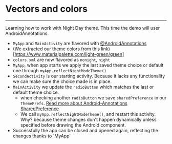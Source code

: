 # Vectors and colors
---------------------

Learning how to work with Night Day theme. This time the demo will user AndroidAnnotations.

* `MyApp` and `MainActivity` are flavored with [@AndroidAnnotations](https://github.com/androidannotations/androidannotations/)
* (We extracted our theme colors from this link)[https://www.materialpalette.com/light-green/green]
* `colors.xml` are now flavored as `nonight`, `night` 
*  `MyApp`, when app starts we apply the last saved theme choice or default one through `myApp.reflectNightModeTheme()`
* `SecondActivity` is our starting activity. Because it lacks any functionality we can make sure the choice made is in place.
* `MainActivity` we update the `radioButton` which matches the last or default theme choice.
    * when checking another `radioButton` we save `sharedPreference` in our `ThemePrefs`. [Read more about Android-Annotations SharedPreference](https://github.com/androidannotations/androidannotations/wiki/SharedPreferencesHelpers) 
    * We call `myApp.reflectNightModeTheme()`, and restart this activity. Why? because theme changes don't happen dynamically unless specified before drawing the Android component.
* Successfully the app can be closed and opened again, reflecting the changes thanks to `MyApp'